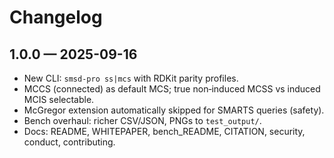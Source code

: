 # Changelog

## 1.0.0 — 2025-09-16
- New CLI: `smsd-pro ss|mcs` with RDKit parity profiles.
- MCCS (connected) as default MCS; true non‑induced MCSS vs induced MCIS selectable.
- McGregor extension automatically skipped for SMARTS queries (safety).
- Bench overhaul: richer CSV/JSON, PNGs to `test_output/`.
- Docs: README, WHITEPAPER, bench_README, CITATION, security, conduct, contributing.
